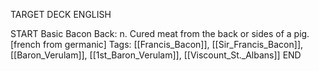 TARGET DECK
ENGLISH

START
Basic
Bacon
Back: n. Cured meat from the back or sides of a pig. [french from germanic]
Tags: [[Francis_Bacon]], [[Sir_Francis_Bacon]], [[Baron_Verulam]], [[1st_Baron_Verulam]], [[Viscount_St._Albans]]
END
